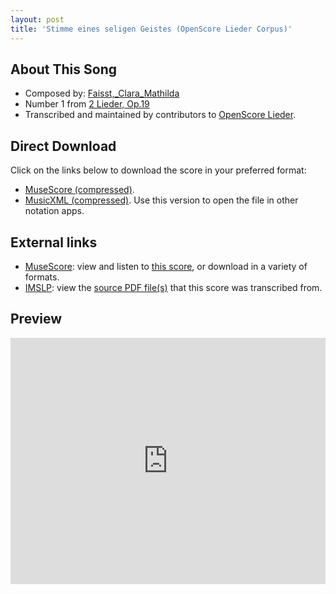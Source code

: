 ```yaml
---
layout: post
title: 'Stimme eines seligen Geistes (OpenScore Lieder Corpus)'
---
```


## About This Song

- Composed by: [Faisst,_Clara_Mathilda](https://fourscoreandmore.org/openscore/lieder/Faisst,_Clara_Mathilda)
- Number 1 from [2 Lieder, Op.19](https://fourscoreandmore.org/openscore/lieder/Faisst,_Clara_Mathilda/2_Lieder,_Op.19)
- Transcribed and maintained by contributors to [OpenScore Lieder].

[OpenScore Lieder]: https://musescore.com/openscore-lieder-corpus

## Direct Download

Click on the links below to download the score in your preferred format:
- [MuseScore (compressed)](https://github.com/openscore/lieder/blob/main/scores/Faisst,_Clara_Mathilda/2_Lieder,_Op.19/1_Stimme_eines_seligen_Geistes/lc6575317.mscz?raw=true).
- [MusicXML (compressed)](https://github.com/openscore/lieder/blob/main/scores/Faisst,_Clara_Mathilda/2_Lieder,_Op.19/1_Stimme_eines_seligen_Geistes/lc6575317.mxl?raw=true). Use this version to open the file in other notation apps.

## External links

- [MuseScore]: view and listen to [this score][MuseScore], or download in a variety of formats.
- [IMSLP]: view the [source PDF file(s)][IMSLP] that this score was transcribed from.

[MuseScore]: https://musescore.com/score/6575317
[IMSLP]: https://imslp.org/wiki/Special:ReverseLookup/622488

## Preview

<iframe width="100%" height="394" src="https://musescore.com/openscore-lieder-corpus/scores/6575317/embed" frameborder="0" allowfullscreen allow="autoplay; fullscreen"></iframe>
